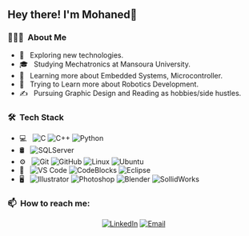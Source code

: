 
<h2> Hey there! I'm Mohaned👋</h2>

<h3> 👨🏻‍💻 &nbsp;About Me </h3>

- 🤔 &nbsp; Exploring new technologies.
- 🎓 &nbsp; Studying Mechatronics at Mansoura University.
- 🌱 &nbsp; Learning more about Embedded Systems, Microcontroller.
- 🫣 &nbsp; Trying to Learn more about Robotics Development.
- ✍️ &nbsp; Pursuing Graphic Design and Reading as hobbies/side hustles.

<h3> 🛠 &nbsp;Tech Stack</h3>

- 💻 &nbsp;
  ![C](https://img.shields.io/badge/-C-333333?style=flat&logo=C&logoColor=007396)
  ![C++](https://img.shields.io/badge/-C++-333333?style=flat&logo=C%2B%2B&logoColor=00599C)
  ![Python](https://img.shields.io/badge/-Python-333333?style=flat&logo=python&logoColor=ffde57)
- 🛢 &nbsp;
  ![SQLServer](https://img.shields.io/badge/-SQLServer-333333?style=flat&logo=MicrosoftSQLServerManagementStudio)
- ⚙️ &nbsp;
  ![Git](https://img.shields.io/badge/-Git-333333?style=flat&logo=git)
  ![GitHub](https://img.shields.io/badge/-GitHub-333333?style=flat&logo=github)
  ![Linux](https://img.shields.io/badge/-Linux-FCC624?style=flat&logo=linux&logoColor=222222)
  ![Ubuntu](https://img.shields.io/badge/-Ubuntu-E95420?style=flat&logo=ubuntu&logoColor=FCC624)
- 🔧 &nbsp;
  ![VS Code](https://img.shields.io/badge/-Visual%20Studio%20Code-333333?style=flat&logo=vs-code&logoColor=red)
  ![CodeBlocks](https://img.shields.io/badge/-CodeBlocks-333333?style=flat&logo=CodeBlocks)
  ![Eclipse](https://img.shields.io/badge/-Eclipse-2C2255?style=flat&logo=eclipse-ide&logoColor=white)
- 🖥 &nbsp;
  ![Illustrator](https://img.shields.io/badge/-Illustrator-333333?style=flat&logo=adobe-illustrator)
  ![Photoshop](https://img.shields.io/badge/-Photoshop-333333?style=flat&logo=adobe-photoshop)
  ![Blender](https://img.shields.io/badge/-blender-333333?style=flat&logo=blender)
  ![SollidWorks](https://img.shields.io/badge/-solidworks-333333?style=flat&logo=solidworks)

<h3> 📫 &nbsp;How to reach me: </h3>

<p align="center">
<a href="https://www.linkedin.com/in/mohaned-zare/"><img alt="LinkedIn" src="https://img.shields.io/badge/LinkedIn-Mohanedzare-blue?style=flat-square&logo=linkedin"></a>
<a href="mailto:mohanedzara@std.mans.edu.eg"><img alt="Email" src="https://img.shields.io/badge/Email-Mohanedzare-blue?style=flat-square&logo=gmail"></a>
</p>









